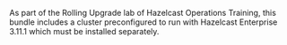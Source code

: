 As part of the Rolling Upgrade lab of Hazelcast Operations Training, this bundle includes a cluster preconfigured to run with Hazelcast Enterprise 3.11.1 which must be installed separately.
